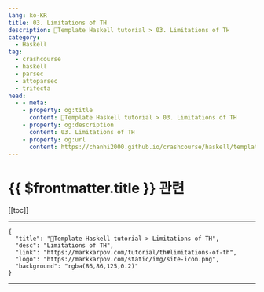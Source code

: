 ```yaml
---
lang: ko-KR
title: 03. Limitations of TH
description: 🐑Template Haskell tutorial > 03. Limitations of TH
category:
  - Haskell
tag: 
  - crashcourse
  - haskell
  - parsec
  - attoparsec
  - trifecta
head:
  - - meta:
    - property: og:title
      content: 🐑Template Haskell tutorial > 03. Limitations of TH
    - property: og:description
      content: 03. Limitations of TH
    - property: og:url
      content: https://chanhi2000.github.io/crashcourse/haskell/template-haskell/03.html
---
```


# {{ $frontmatter.title }} 관련

[[toc]]

---

```component VPCard
{
  "title": "🐑Template Haskell tutorial > Limitations of TH",
  "desc": "Limitations of TH",
  "link": "https://markkarpov.com/tutorial/th#limitations-of-th",
  "logo": "https://markkarpov.com/static/img/site-icon.png",
  "background": "rgba(86,86,125,0.2)"
}
```

---

<TagLinks />